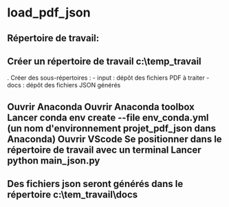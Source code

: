 # load_pdf_json

## Répertoire de travail:

## Créer un répertoire de travail c:\temp_travail 
. Créer des sous-répertoires : 
    - input : dépôt des fichiers PDF à traiter 
    - docs : dépôt des fichiers JSON générés

## Ouvrir Anaconda Ouvrir Anaconda toolbox Lancer conda env create --file env_conda.yml (un nom d'environnement projet_pdf_json dans Anaconda) Ouvrir VScode Se positionner dans le répertoire de travail avec un terminal Lancer python main_json.py

## Des fichiers json seront générés dans le répertoire c:\tem_travail\docs

